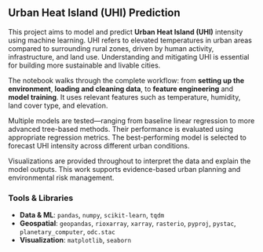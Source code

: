 ##  Urban Heat Island (UHI) Prediction

This project aims to model and predict **Urban Heat Island (UHI)** intensity using machine learning. UHI refers to elevated temperatures in urban areas compared to surrounding rural zones, driven by human activity, infrastructure, and land use. Understanding and mitigating UHI is essential for building more sustainable and livable cities.

The notebook walks through the complete workflow: from **setting up the environment**, **loading and cleaning data**, to **feature engineering** and **model training**. It uses relevant features such as temperature, humidity, land cover type, and elevation.

Multiple models are tested—ranging from baseline linear regression to more advanced tree-based methods. Their performance is evaluated using appropriate regression metrics. The best-performing model is selected to forecast UHI intensity across different urban conditions.

Visualizations are provided throughout to interpret the data and explain the model outputs. This work supports evidence-based urban planning and environmental risk management.

### Tools & Libraries
- **Data & ML**: `pandas`, `numpy`, `scikit-learn`, `tqdm`  
- **Geospatial**: `geopandas`, `rioxarray`, `xarray`, `rasterio`, `pyproj`, `pystac`, `planetary_computer`, `odc.stac`  
- **Visualization**: `matplotlib`, `seaborn`  
